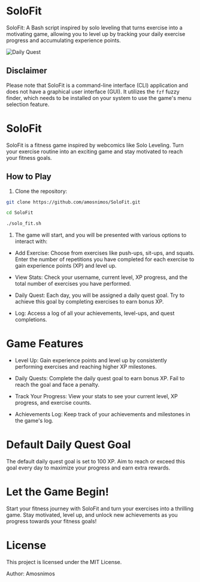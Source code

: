 # SoloFit
SoloFit: A Bash script inspired by solo leveling that turns exercise into a motivating game, allowing you to level up by tracking your daily exercise progress and accumulating experience points.

![Daily Quest](https://static.wikia.nocookie.net/solo-leveling/images/c/c7/DailyQuest1.jpg/revision/latest/scale-to-width-down/350?cb=20210815155422)

## Disclaimer

Please note that SoloFit is a command-line interface (CLI) application and does not have a graphical user interface (GUI). It utilizes the `fzf` fuzzy finder, which needs to be installed on your system to use the game's menu selection feature.

# SoloFit

SoloFit is a fitness game inspired by webcomics like Solo Leveling. Turn your exercise routine into an exciting game and stay motivated to reach your fitness goals.

## How to Play

1. Clone the repository:

```bash
git clone https://github.com/amosnimos/SoloFit.git

cd SoloFit

./solo_fit.sh
```

1. The game will start, and you will be presented with various options to interact with:

- Add Exercise: Choose from exercises like push-ups, sit-ups, and squats. Enter the number of repetitions you have completed for each exercise to gain experience points (XP) and level up.

- View Stats: Check your username, current level, XP progress, and the total number of exercises you have performed.

- Daily Quest: Each day, you will be assigned a daily quest goal. Try to achieve this goal by completing exercises to earn bonus XP.

- Log: Access a log of all your achievements, level-ups, and quest completions.

# Game Features
- Level Up: Gain experience points and level up by consistently performing exercises and reaching higher XP milestones.

- Daily Quests: Complete the daily quest goal to earn bonus XP. Fail to reach the goal and face a penalty.

- Track Your Progress: View your stats to see your current level, XP progress, and exercise counts.

- Achievements Log: Keep track of your achievements and milestones in the game's log.

# Default Daily Quest Goal

The default daily quest goal is set to 100 XP. Aim to reach or exceed this goal every day to maximize your progress and earn extra rewards.

# Let the Game Begin!

Start your fitness journey with SoloFit and turn your exercises into a thrilling game. Stay motivated, level up, and unlock new achievements as you progress towards your fitness goals!

# License

This project is licensed under the MIT License.

Author: Amosnimos
